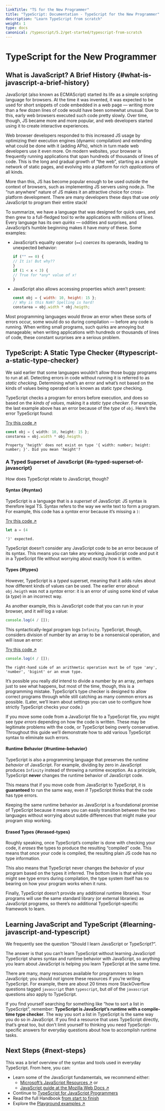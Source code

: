 ```yaml
---
linkTitle: "TS for the New Programmer"
title: "TypeScript: Documentation - TypeScript for the New Programmer"
description: "Learn TypeScript from scratch"
weight: 1
type: docs
canonical: /typescript/5.2/get-started/typescript-from-scratch
---
```


# TypeScript for the New Programmer

## What is JavaScript? A Brief History {#what-is-javascript-a-brief-history}

JavaScript (also known as ECMAScript) started its life as a simple scripting language for browsers.
At the time it was invented, it was expected to be used for short snippets of code embedded in a web page — writing more than a few dozen lines of code would have been somewhat unusual.
Due to this, early web browsers executed such code pretty slowly.
Over time, though, JS became more and more popular, and web developers started using it to create interactive experiences.

Web browser developers responded to this increased JS usage by optimizing their execution engines (dynamic compilation) and extending what could be done with it (adding APIs), which in turn made web developers use it even more.
On modern websites, your browser is frequently running applications that span hundreds of thousands of lines of code.
This is the long and gradual growth of “the web”, starting as a simple network of static pages, and evolving into a platform for rich *applications* of all kinds.

More than this, JS has become popular enough to be used outside the context of browsers, such as implementing JS servers using node.js.
The “run anywhere” nature of JS makes it an attractive choice for cross-platform development.
There are many developers these days that use *only* JavaScript to program their entire stack!

To summarize, we have a language that was designed for quick uses, and then grew to a full-fledged tool to write applications with millions of lines.
Every language has its own *quirks* — oddities and surprises, and JavaScript’s humble beginning makes it have *many* of these. Some examples:

- JavaScript’s equality operator (`==`) *coerces* its operands, leading to unexpected behavior:

  ```js
  if ("" == 0) {
  // It is! But why??
  }
  if (1 < x < 3) {
  // True for *any* value of x!
  }
  ```

- JavaScript also allows accessing properties which aren’t present:

  ```js
  const obj = { width: 10, height: 15 };
  // Why is this NaN? Spelling is hard!
  constarea = obj.width * obj.heigth;
  ```

Most programming languages would throw an error when these sorts of errors occur, some would do so during compilation — before any code is running.
When writing small programs, such quirks are annoying but manageable; when writing applications with hundreds or thousands of lines of code, these constant surprises are a serious problem.

## TypeScript: A Static Type Checker {#typescript-a-static-type-checker}

We said earlier that some languages wouldn’t allow those buggy programs to run at all.
Detecting errors in code without running it is referred to as *static checking*.
Determining what’s an error and what’s not based on the kinds of values being operated on is known as static *type* checking.

TypeScript checks a program for errors before execution, and does so based on the *kinds of values*, making it a *static type checker*.
For example, the last example above has an error because of the *type* of `obj`.
Here’s the error TypeScript found:

[Try this code ↗](https://www.typescriptlang.org/play#code/PTAEAEFMCdoe2gZwFygEwFYMEYBQBjOAO0QBdQ4AjAK1AF5QBvUAdwEsATUgC1WwAYANKG6Q2Ac26k+GUAF8A3AWJlQAQ2iQ19CjQB07Lt1AAqXdT2iJPBUA)

```ts
const obj = { width: 10, height: 15 };
constarea = obj.width * obj.heigth;
```

```text {filename="Generated error"}
Property 'heigth' does not exist on type '{ width: number; height: number; }'. Did you mean 'height'?
```

### A Typed Superset of JavaScript {#a-typed-superset-of-javascript}

How does TypeScript relate to JavaScript, though?

#### Syntax {#syntax}

TypeScript is a language that is a *superset* of JavaScript: JS syntax is therefore legal TS.
Syntax refers to the way we write text to form a program.
For example, this code has a *syntax* error because it’s missing a `)`:

[Try this code ↗](https://www.typescriptlang.org/play#code/PTAEAEFMCdoe2gZwFygIwAYMFYBQAbSAF1AENQBeUACgBYg)

```ts
let a = (4
```

```text {filename="Generated error"}
')' expected.
```

TypeScript doesn’t consider any JavaScript code to be an error because of its syntax.
This means you can take any working JavaScript code and put it in a TypeScript file without worrying about exactly how it is written.

#### Types {#types}

However, TypeScript is a *typed* superset, meaning that it adds rules about how different kinds of values can be used.
The earlier error about `obj.heigth` was not a *syntax* error: it is an error of using some kind of value (a *type*) in an incorrect way.

As another example, this is JavaScript code that you can run in your browser, and it *will* log a value:

```js
console.log(4 / []);
```

This syntactically-legal program logs `Infinity`.
TypeScript, though, considers division of number by an array to be a nonsensical operation, and will issue an error:

[Try this code ↗](https://www.typescriptlang.org/play#code/PTAEAEFMCdoe2gZwFygEwGYBsGBQBjOAO0TgBtIA6MuAcwAoAWUMAbQF0BKAbiA)

```ts
console.log(4 / []);
```

```text {filename="Generated error"}
The right-hand side of an arithmetic operation must be of type 'any', 'number', 'bigint' or an enum type.
```

It’s possible you really *did* intend to divide a number by an array, perhaps just to see what happens, but most of the time, though, this is a programming mistake.
TypeScript’s type checker is designed to allow correct programs through while still catching as many common errors as possible.
(Later, we’ll learn about settings you can use to configure how strictly TypeScript checks your code.)

If you move some code from a JavaScript file to a TypeScript file, you might see *type errors* depending on how the code is written.
These may be legitimate problems with the code, or TypeScript being overly conservative.
Throughout this guide we’ll demonstrate how to add various TypeScript syntax to eliminate such errors.

#### Runtime Behavior {#runtime-behavior}

TypeScript is also a programming language that preserves the *runtime behavior* of JavaScript.
For example, dividing by zero in JavaScript produces `Infinity` instead of throwing a runtime exception.
As a principle, TypeScript **never** changes the runtime behavior of JavaScript code.

This means that if you move code from JavaScript to TypeScript, it is **guaranteed** to run the same way, even if TypeScript thinks that the code has type errors.

Keeping the same runtime behavior as JavaScript is a foundational promise of TypeScript because it means you can easily transition between the two languages without worrying about subtle differences that might make your program stop working.

#### Erased Types {#erased-types}

Roughly speaking, once TypeScript’s compiler is done with checking your code, it *erases* the types to produce the resulting “compiled” code.
This means that once your code is compiled, the resulting plain JS code has no type information.

This also means that TypeScript never changes the *behavior* of your program based on the types it inferred.
The bottom line is that while you might see type errors during compilation, the type system itself has no bearing on how your program works when it runs.

Finally, TypeScript doesn’t provide any additional runtime libraries.
Your programs will use the same standard library (or external libraries) as JavaScript programs, so there’s no additional TypeScript-specific framework to learn.

## Learning JavaScript and TypeScript {#learning-javascript-and-typescript}

We frequently see the question “Should I learn JavaScript or TypeScript?“.

The answer is that you can’t learn TypeScript without learning JavaScript!
TypeScript shares syntax and runtime behavior with JavaScript, so anything you learn about JavaScript is helping you learn TypeScript at the same time.

There are many, many resources available for programmers to learn JavaScript; you should *not* ignore these resources if you’re writing TypeScript.
For example, there are about 20 times more StackOverflow questions tagged `javascript` than `typescript`, but *all* of the `javascript` questions also apply to TypeScript.

If you find yourself searching for something like “how to sort a list in TypeScript”, remember: **TypeScript is JavaScript’s runtime with a compile-time type checker**.
The way you sort a list in TypeScript is the same way you do so in JavaScript.
If you find a resource that uses TypeScript directly, that’s great too, but don’t limit yourself to thinking you need TypeScript-specific answers for everyday questions about how to accomplish runtime tasks.

## Next Steps {#next-steps}

This was a brief overview of the syntax and tools used in everyday TypeScript. From here, you can:

- Learn some of the JavaScript fundamentals, we recommend either:
  - [Microsoft’s JavaScript Resources ↗](https://developer.microsoft.com/javascript/) or
  - [JavaScript guide at the Mozilla Web Docs ↗](https://developer.mozilla.org/docs/Web/JavaScript/Guide)
- Continue to [TypeScript for JavaScript Programmers](/typescript/5.1/get-started/typescript-in-5-minutes)
- Read the full Handbook [from start to finish](/typescript/5.1/handbook/intro)
- Explore the [Playground examples ↗](https://www.typescriptlang.org/play#show-examples)
